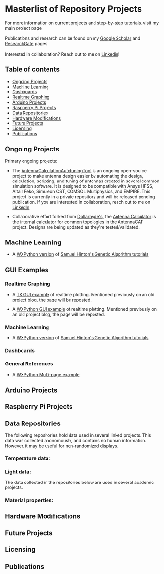 # Masterlist of Repository Projects

For more information on current projects and step-by-step tutorials, visit my main [project page](https://lc-linkous.github.io)
<br>
<br>
Publications and research can be found on my [Google Scholar](https://scholar.google.com/citations?user=UHCDo0MAAAAJ&hl=en&oi=ao) and [ResearchGate](https://www.researchgate.net/profile/Lauren-Linkous) pages
<br>
<br>
Interested in collaboration? Reach out to me on [Linkedin](https://www.linkedin.com/in/lauren-linkous)!


## Table of contents
* [Ongoing Projects](#Ongoing-Projects)
* [Machine Learning](#Machine-Learning)
* [Dashboards](#Dashboards)
* [Realtime Graphing](#Realtime-Graphing)
* [Arduino Projects](#Arduino-Projects)
* [Raspberry Pi Projects](#Raspberry-Pi-Projects)
* [Data Repositories](#Data-Repositories)
* [Hardware Modifications](#Hardware-Modifications)
* [Future Projects](#Future-Projects)
* [Licensing](#Licensing)
* [Publications](#Publications)


## Ongoing Projects
Primary ongoing projects:

* The [AntennaCalculationAutotuningTool](https://github.com/LC-Linkous/AntennaCalculationAutotuningTool "AntennaCAT") is an ongoing open-source project to make antenna design easier by automating the design, calculation, scripting, and tuning of antennas created in several common simulation software. It is designed to be compatible with Ansys HFSS, Altair Feko, Simuleon CST, COMSOL Multiphysics, and EMPIRE. This project is currently in a private repository and will be released pending publication. If you are interested in collaboration, reach out to me on [LinkedIn](https://www.linkedin.com/in/lauren-linkous)
  

* Collaborative effort forked from [Dollarhyde's](https://github.com/Dollarhyde/AntennaCalculator), the [Antenna Calculator](https://github.com/LC-Linkous/AntennaCalculator) is the internal calculator for common topologies in the AntennaCAT project. Designs are being updated as they're tested/validated.


## Machine Learning

* A [WXPython version](https://github.com/LC-Linkous/Example_Genetic-Algorithm-Drawing) of [Samuel Hinton's Genetic Algorithm tutorials](https://cosmiccoding.com.au/tutorials/genetic_part_one/)

## GUI Examples
### Realtime Graphing

* A [TK GUI example](https://github.com/LC-Linkous/Example_Matplotlib-Tkinter) of realtime plotting. Mentioned previously on an old project blog, the page will be reposted.

* A [WXPython GUI example](https://github.com/LC-Linkous/Example_wxPython-Pages) of realtime plotting. Mentioned previously on an old project blog, the page will be reposted.

### Machine Learning
* A [WXPython version](https://github.com/LC-Linkous/Example_Genetic-Algorithm-Drawing) of [Samuel Hinton's Genetic Algorithm tutorials](https://cosmiccoding.com.au/tutorials/genetic_part_one/)

### Dashboards

### General References
* A [WXPython Multi-page example](https://github.com/LC-Linkous/Example_wxPython-Pages)



## Arduino Projects


## Raspberry Pi Projects


## Data Repositories
The following repositories hold data used in several linked projects. This data was collected anonomously, and contains no human information. However, it may be useful for non-randomized displays.

### Temperature data:


### Light data:


The data collected in the repositories below are used in several academic projects.

### Material properties:



## Hardware Modifications


## Future Projects


## Licensing


## Publications






